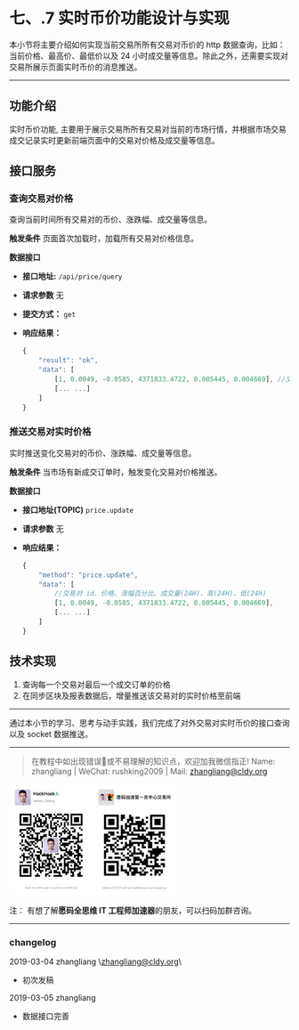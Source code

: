# 七、.7 实时币价功能设计与实现

本小节将主要介绍如何实现当前交易所所有交易对币价的 http 数据查询，比如：当前价格、最高价、最低价以及 24 小时成交量等信息。除此之外，还需要实现对交易所展示页面实时币价的消息推送。

* * *

## 功能介绍

实时币价功能, 主要用于展示交易所所有交易对当前的市场行情，并根据市场交易成交记录实时更新前端页面中的交易对价格及成交量等信息。

## 接口服务

### 查询交易对价格

查询当前时间所有交易对的币价、涨跌幅、成交量等信息。

**触发条件** 页面首次加载时，加载所有交易对价格信息。

**数据接口**

*   **接口地址:** `/api/price/query`
*   **请求参数**
    无
*   **提交方式：** `get`
*   **响应结果：**

    ```js
    {
        "result": "ok",
        "data": [
            [1, 0.0049, -0.0585, 4371833.4722, 0.005445, 0.004669], //交易对 id、价格、涨幅百分比、成交量(24H)、高(24H)、低(24H)
            [... ...]
        ]
    }
    ```

### 推送交易对实时价格

实时推送变化交易对的币价、涨跌幅、成交量等信息。

**触发条件** 当市场有新成交订单时，触发变化交易对价格推送。

**数据接口**

*   **接口地址(TOPIC)** `price.update`
*   **请求参数** 无
*   **响应结果：**

    ```js
    {
        "method": "price.update",
        "data": [
            //交易对 id、价格、涨幅百分比、成交量(24H)、高(24H)、低(24H)
            [1, 0.0049, -0.0585, 4371833.4722, 0.005445, 0.004669], 
            [... ...]
        ]
    }
    ```

## 技术实现

1.  查询每一个交易对最后一个成交订单的价格
2.  在同步区块及报表数据后，增量推送该交易对的实时价格至前端

* * *

通过本小节的学习、思考与动手实践，我们完成了对外交易对实时币价的接口查询以及 socket 数据推送。

* * *

> 在教程中如出现错误🐛或不易理解的知识点，欢迎加我微信指正! Name: zhangliang | WeChat: rushking2009 | Mail: zhangliang@cldy.org

![Show me your code.](img/9c507c40d372f5692d061c802a44deb2.jpg "加群了解")![](img/aab6c923225b0a35b6580de17534641d.jpg)

注： 有想了解**愿码全思维 IT 工程师加速器**的朋友，可以扫码加群咨询。

* * *

### **changelog**

2019-03-04 zhangliang \zhangliang@cldy.org\

*   初次发稿

2019-03-05 zhangliang

*   数据接口完善